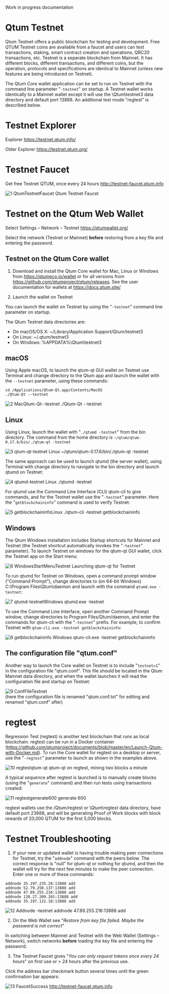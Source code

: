 Work in progress documentation

# Qtum Testnet

Qtum Testnet offers a public blockchain for testing and development. Free QTUM Testnet coins are available from a faucet and users can test transactions, staking, smart contract creation and operations, QRC20 transactions, etc. Testnet is a separate blockchain from Mainnet. It has different blocks, different transactions, and different coins, but the operation, protocols and specifications are identical to Mainnet (unless new features are being introduced on Testnet).

The Qtum Core wallet application can be set to run on Testnet with the command line parameter "`-testnet`" on startup. A Testnet wallet works identically to a Mainnet wallet except it will use the \Qtum\testnet3 data directory and default port 13888. An additional test mode "regtest" is described below.

# Testnet Explorer

Explorer https://testnet.qtum.info/

Older Explorer https://testnet.qtum.org/

# Testnet Faucet

Get free Testnet QTUM, once every 24 hours http://testnet-faucet.qtum.info

![1 QtumTestnetFaucet](https://user-images.githubusercontent.com/29760787/60820451-718cb780-a16f-11e9-99be-989ca3388f71.jpg)
 Qtum Testnet Faucet

# Testnet on the Qtum Web Wallet

Select Settings – Network – Testnet https://qtumwallet.org/

Select the network (Testnet or Mainnet) **before** restoring from a key file and entering the password.

## Testnet on the Qtum Core wallet

1. Download and install the Qtum Core wallet for Mac, Linux or Windows from https://qtumeco.io/wallet or for all versions from https://github.com/qtumproject/qtum/releases. See the user documentation for wallets at https://docs.qtum.site/

2. Launch the wallet on Testnet

You can launch the wallet on Testnet by using the "`-testnet`" command line parameter on startup.

The Qtum Testnet data directories are:

* On macOS/OS X: ~/Library/Application Support/Qtum/testnet3
* On Linux: ~/.qtum/testnet3
* On Windows: %APPDATA%\Qtum\testnet3

## macOS

Using Apple macOS, to launch the qtum-qt GUI wallet on Testnet use Terminal and change directory to the Qtum app and launch the wallet with the `--testnet` parameter, using these commands:

```
cd /Applications/Qtum-Qt.app/Contents/MacOS
./Qtum-Qt --testnet
```

![2 MacQtum-Qt--testnet](https://user-images.githubusercontent.com/29760787/60820453-718cb780-a16f-11e9-849c-449b960ce151.jpg) 
./Qtum-Qt --testnet

## Linux

Using Linux, launch the wallet with "`./qtumd -testnet`" from the bin directory. The command from the home directory is
`~/qtum/qtum-0.17.6/bin/./qtum-qt -testnet`

![3 qtum-qt-testnet Linux](https://user-images.githubusercontent.com/29760787/60820454-718cb780-a16f-11e9-9174-3e1763ca45bf.jpg) 
~/qtum/qtum-0.17.6/bin/./qtum-qt -testnet

The same approach can be used to launch qtumd (the server wallet), using Terminal with change directory to navigate to the bin directory and launch qtumd on Testnet:

![4 qtumd-testnet Linux](https://user-images.githubusercontent.com/29760787/60820441-705b8a80-a16f-11e9-9255-f23c4a911d27.jpg) 
./qtumd -testnet

For qtumd use the Command Line Interface (CLI) qtum-cli to give commands, and for the Testnet wallet use the "`-testnet`" parameter. Here the "`getblockchaininfo`" command is used to verify Testnet:

![5 getblockchaininfoLinux](https://user-images.githubusercontent.com/29760787/60820442-705b8a80-a16f-11e9-996a-71985e859caf.jpg) 
./qtum-cli -testnet getblockchaininfo

## Windows

The Qtum Windows installation includes Startup shortcuts for Mainnet and Testnet (the Testnet shortcut automatically invokes the "`-testnet`" parameter). To launch Testnet on windows for the qtum-qt GUI wallet, click the Testnet app on the Start menu:

![6 WindowsStartMenuTestnet](https://user-images.githubusercontent.com/29760787/60820443-705b8a80-a16f-11e9-9c8c-dc1bdfab0f24.jpg)
Launching qtum-qt for Testnet

To run qtumd for Testnet on Windows, open a command prompt window ("Command Prompt"), change directories to (on 64-bit Windows) C:\Program Files\Qtum\daemon and launch with the command `qtumd.exe -testnet`:

![7 qtumd-testnetWindows](https://user-images.githubusercontent.com/29760787/60820444-705b8a80-a16f-11e9-9f60-bca340316a7e.jpg)
 qtumd.exe -testnet

To use the Command Line Interface, open another Command Prompt window, change directories to Program Files/Qtum/daemon, and enter the commands for qtum-cli with the "`-testnet`" prefix. For example, to confirm Testnet with `qtum-cli.exe -testnet getblockchaininfo`:

![8 getblockchaininfo Windows](https://user-images.githubusercontent.com/29760787/60820445-70f42100-a16f-11e9-839b-cbed6cac9571.jpg) 
qtum-cli.exe -testnet getblockchaininfo

## The configuration file "qtum.conf"

Another way to launch the Core wallet on Testnet is to include "`testnet=1`" in the configuration file "qtum.conf". This file should be located in the Qtum Mainnet data directory, and when the wallet launches it will read the configuration file and startup on Testnet:

![9 ConfFIleTestnet](https://user-images.githubusercontent.com/29760787/60820446-70f42100-a16f-11e9-8128-741bfb739e4a.jpg)  
(here the configuration file is renamed "qtum.conf.txt" for editing and renamed "qtum.conf" after)

# regtest

Regression Test (regtest) is another test blockchain that runs as local blockchain. regtest can be run in a Docker container (https://github.com/qtumproject/documents/blob/master/en/Launch-Qtum-with-Docker.md). To run the Core wallet for regtest on a desktop or server, use the "`-regtest`" parameter to launch as shown in the examples above.

![10 regtestqtum-qt](https://user-images.githubusercontent.com/29760787/60820447-70f42100-a16f-11e9-8652-6c991b56f24a.jpg)
qtum-qt on regtest, mining two blocks a minute

A typical sequence after regtest is launched is to manually create blocks (using the "`generate`" command) and then run tests using transactions created:

![11 regtestgenerate600](https://user-images.githubusercontent.com/29760787/60820448-70f42100-a16f-11e9-83e4-d7dd62bdf42e.jpg) 
generate 600

regtest wallets use the /Qtum/regtest or \Qtum\regtest data directory, have default port 23888, and will be generating Proof of Work blocks with block rewards of 20,000 QTUM for the first 5,000 blocks.

# Testnet Troubleshooting

1. If your new or updated wallet is having trouble making peer connections for Testnet, try the "`addnode`" command with the peers below. The correct response is "null" for qtum-qt or nothing for qtumd, and then the wallet will try for the next few minutes to make the peer connection. Enter one or more of these commands:

```
addnode 35.197.235.28:13888 add
addnode 52.79.250.137:13888 add
addnode 47.89.255.216:13888 add
addnode 120.27.209.201:13888 add
addnode 35.197.132.10:13888 add
```
 
![12 Addnode](https://user-images.githubusercontent.com/29760787/60820449-70f42100-a16f-11e9-8293-b27ba9bb62e3.jpg) 
-testnet addnode 47.89.255.216:13888 add

2. On the Web Wallet see "*Restore from key file failed. Maybe the password is not correct*"

In switching between Mainnet and Testnet with the Web Wallet (Settings – Network), switch networks **before** loading the key file and entering the password.

3. The Testnet Faucet gives "*You can only request tokens once every 24 hours*" on first use or > 24 hours after the previous use.

Click the address bar checkmark button several times until the green confirmation bar appears:

![13 FaucetSuccess](https://user-images.githubusercontent.com/29760787/60820450-70f42100-a16f-11e9-91cc-d06c09db2e23.jpg) 
http://testnet-faucet.qtum.info




